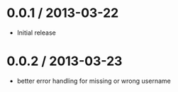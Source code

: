 0.0.1 / 2013-03-22
==================

  * Initial release

0.0.2 / 2013-03-23
==================

  * better error handling for missing or wrong username


